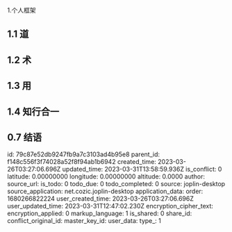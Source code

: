 1.个人框架

## 1.1 道


## 1.2 术


## 1.3 用


## 1.4 知行合一


## 0.7 结语


id: 79c87e52db9247fb9a7c3103ad4b95e8
parent_id: f148c556f3f74028a52f8f94ab1b6942
created_time: 2023-03-26T03:27:06.696Z
updated_time: 2023-03-31T13:58:59.936Z
is_conflict: 0
latitude: 0.00000000
longitude: 0.00000000
altitude: 0.0000
author: 
source_url: 
is_todo: 0
todo_due: 0
todo_completed: 0
source: joplin-desktop
source_application: net.cozic.joplin-desktop
application_data: 
order: 1680266822224
user_created_time: 2023-03-26T03:27:06.696Z
user_updated_time: 2023-03-31T12:47:02.230Z
encryption_cipher_text: 
encryption_applied: 0
markup_language: 1
is_shared: 0
share_id: 
conflict_original_id: 
master_key_id: 
user_data: 
type_: 1